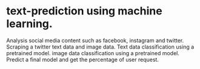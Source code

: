 # text-prediction using machine learning.
Analysis social media content such as facebook, instagram and twitter.
Scraping a twitter text data and image data.
Text data classification using a pretrained model.
image data classification using a pretrained model.
Predict a final model and get the percentage of user request.
